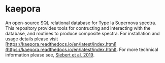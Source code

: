 # kaepora

An open-source SQL relational database for Type Ia Supernova spectra. This repository provides tools for contructing and interacting with the database, and routines to produce composite spectra. For installation and usage details please visit [https://kaepora.readthedocs.io/en/latest/index.html](https://kaepora.readthedocs.io/en/latest/index.html). For more technical information please see, [Siebert et al. 2019](https://msiebert1.github.io/publication/2019-XX-XX-Siebert_2019_MNRAS).